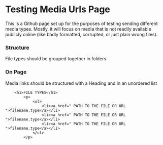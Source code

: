 
# Testing Media Urls Page

This is a Github page set up for the purposes of testing sending different media types. Mostly, it will focus on media that is not readily available publicly online (like badly formatted, corrupted, or just plain wrong files).

### Structure

File types should be grouped together in folders.

### On Page

Media links should be structured with a Heading and in an unordered list

```
    <h1>FILE TYPES</h1>
        <p>
            <ul>
                <li><a href=" PATH TO THE FILE OR URL ">filename.type</a></li>
                <li><a href=" PATH TO THE FILE OR URL ">filename.type</a></li>
                <li><a href=" PATH TO THE FILE OR URL ">filename.type</a></li>
            </ul>
        </p>
```
